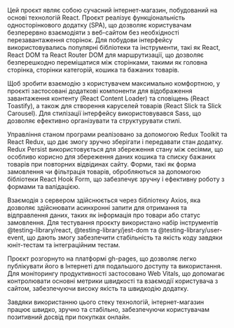 Цей проєкт являє собою сучасний інтернет-магазин, побудований на основі технологій React. Проєкт реалізує функціональність односторінкового додатку (SPA), що дозволяє користувачам безперервно взаємодіяти з веб-сайтом без необхідності перезавантаження сторінок. Для побудови інтерфейсу використовувались популярні бібліотеки та інструменти, такі як React, React DOM та React Router DOM для маршрутизації, що дозволяє безперешкодно переміщатися між сторінками, такими як головна сторінка, сторінки категорій, кошика та бажаних товарів.

Щоб зробити взаємодію з користувачем максимально комфортною, у проєкті застосовані додаткові компоненти для відображення завантаження контенту (React Content Loader) та сповіщень (React Toastify), а також для створення каруселей товарів (React Slick та Slick Carousel). Для стилізації інтерфейсу використовувався Sass, що дозволяє ефективно організувати та структурувати стилі.

Управління станом програми реалізовано за допомогою Redux Toolkit та React Redux, що дає змогу зручно зберігати і передавати стан додатку. Redux Persist використовується для збереження стану між сесіями, що особливо корисно для збереження даних кошика та списку бажаних товарів при повторних відвідинах сайту. Форми, такі як форма замовлення чи фільтрація товарів, обробляються за допомогою бібліотеки React Hook Form, що забезпечує зручну і ефективну роботу з формами та валідацією.

Взаємодія з сервером здійснюється через бібліотеку Axios, яка дозволяє здійснювати асинхронні запити для отримання та відправлення даних, таких як інформація про товари або статус замовлення. Для тестування проєкту використано набір інструментів @testing-library/react, @testing-library/jest-dom та @testing-library/user-event, що дають змогу забезпечити стабільність та якість коду завдяки юніт-тестам та інтеграційним тестам.

Проєкт розгорнуто на платформі gh-pages, що дозволяє легко публікувати його в Інтернеті для подальшого доступу та використання. Для моніторингу продуктивності застосовано Web Vitals, що допомагає контролювати основні метрики швидкості та взаємодії користувача з сайтом, забезпечуючи високу якість та швидкодію додатку.

Завдяки використанню цього стеку технологій, інтернет-магазин працює швидко, зручно та стабільно, забезпечуючи користувачам позитивний досвід при покупках онлайн.
